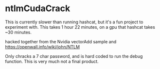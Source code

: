 # ntlmCudaCrack

This is currently slower than running hashcat, but it's a fun project to experiment with. This takes 1 hour 22 minutes, on a gpu that hashcat takes ~30 minutes.

hacked together from the Nvidia vectorAdd sample and https://openwall.info/wiki/john/NTLM

Only chracks a 7 char password, and is hard coded to run the debug function. This is very much not a final product.